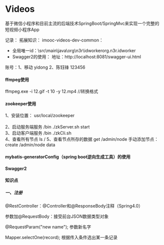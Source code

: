 # Videos
基于微信小程序和目前主流的后端技术SpringBoot/SpringMvc来实现一个完整的短视频小程序App

记录：
拓展知识：
imooc-videos-dev-common：
 * 全局唯一id：\src\main\java\org\n3r\idworkerorg.n3r.idworker
 * Swagger2的使用： 地址：http://localhost:8081/swagger-ui.html

账号：1、移动 yidong
2、陈钰锋 123456

#### ffmpeg使用
ffmpeg.exe -i 12.gif -t 10 -y 12.mp4 //转换格式

#### zookeeper使用
1、安装位置： usr/local/zookeeper <br>  
2、启动服务端服务 /bin ./zkServer.sh start <br>
3、启动客户端服务 /bin ./zkCli.sh <br>
4、查看所有节点 ls /
5、查看节点所存的数据 get /admin/node
手动添加节点：create /admin/node data
 
#### mybatis-generatorConfig（spring boot逆向生成工具）的使用
#### Swagger2

#### 知识点
##### 一、注册
@RestController：@Controller和@ResponseBody注释（Spring4.0）

参数加@RequestBody：接受前台JSON数据类型对象

@RequestParam("new name"); 参数新名字

Mapper.selectOne(record); 根据传入条件选出某一条记录




